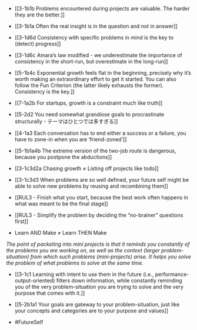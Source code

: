 - [[3-1b1b Problems encountered during projects are valuable. The harder they are the better.]]
- [[3-1b1a Often the real insight is in the question and not in answer]]
- [[3-1d6d Consistency with specific problems in mind is the key to (detect) progress]]
- [[3-1d6c Amara’s law modified - we underestimate the importance of consistency in the short-run, but overestimate in the long-run]]
- [[5-1b4c Exponential growth feels flat in the beginning, precisely why it’s worth making an extraordinary effort to get it started. You can also follow the Fun Criterion (the latter likely exhausts the former). Consistency is the key.]]
- [[7-1a2b For startups, growth is a constraint much like truth]]
- [[5-2d2 You need somewhat grandiose goals to procrastinate structurally - テーマはひとつでは多すぎる]]
- [[4-1a3 Each conversation has to end either a success or a failure, you have to zone-in when you are ‘friend-zoned’]]
- [[5-1b1a4b The extreme version of the two-job route is dangerous, because you postpone the abductions]]

- [[3-1c3d2a Chasing growth ≠ Listing off projects like todo]]
- [[3-1c3d3 When problems are so well defined, your future self might be able to solve new problems by reusing and recombining them]]

- [[RUL3 - Finish what you start, because the best work often happens in what was meant to be the final stage]]
- [[RUL3 - Simplify the problem by deciding the “no-brainer” questions first]]

- Learn AND Make ≠ Learn THEN Make

*The point of packeting into mini projects is that it reminds you constantly of the problems you are working on, as well as the context (larger problem-situation) from which such problems (mini-projects) arise. It helps you solve the problem of what problems to solve at the same time.*
- [[3-1c1 Learning with intent to use them in the future (i.e., performance-output-oriented) filters down information, while constantly reminding you of the very problem-situation you are trying to solve and the very purpose that comes with it.]]
- [[5-2b1a1 Your goals are gateway to your problem-situation, just like your concepts and categories are to your purpose and values]]

- #FutureSelf
